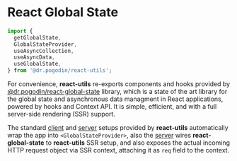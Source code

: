 # React Global State
```jsx
import {
  getGlobalState,
  GlobalStateProvider,
  useAsyncCollection,
  useAsyncData,
  useGlobalState,
} from '@dr.pogodin/react-utils';
```

For convenience, **react-utils** re-exports components and hooks provided by
[@dr.pogodin/react-global-state](https://dr.pogodin.studio/docs/react-global-state/index.html)
library, which  is a state of the art library for the global state and
asynchronous data managment in React applications, powered by hooks and Context
API. It is simple, efficient, and with a full server-side rendering (SSR)
support.

The standard [client] and [server] setups provided by **react-utils**
automatically wrap the app into `<GlobalStateProvider>`, also the [server] wires
**react-global-state** to **react-utils** SSR setup, and also exposes the actual
incoming HTTP request object via SSR context, attaching it as `req` field to
the context.

[client]: /docs/api/functions/client
[server]: /docs/api/functions/server
